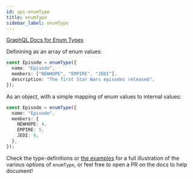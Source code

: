 ```yaml
---
id: api-enumType
title: enumType
sidebar_label: enumType
---
```


[GraphQL Docs for Enum Types](https://graphql.org/learn/schema/#enumeration-types)

Definining as an array of enum values:

```ts
const Episode = enumType({
  name: "Episode",
  members: ["NEWHOPE", "EMPIRE", "JEDI"],
  description: "The first Star Wars episodes released",
});
```

As an object, with a simple mapping of enum values to internal values:

```ts
const Episode = enumType({
  name: "Episode",
  members: {
    NEWHOPE: 4,
    EMPIRE: 5,
    JEDI: 6,
  },
});
```

Check the type-definitions or [the examples](https://github.com/graphql-nexus/nexus/tree/develop/examples) for a full illustration of the various options of `enumType`, or feel free to open a PR on the docs to help document!
